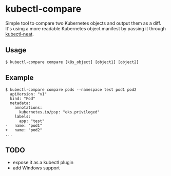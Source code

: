 # kubectl-compare

Simple tool to compare two Kubernetes objects and output them as a diff. It's using a more readable Kubernetes object
manifest by passing it through [kubectl-neat](https://github.com/itaysk/kubectl-neat).

## Usage

```console
$ kubectl-compare compare [k8s_object] [object1] [object2]
```

## Example

```console
$ kubectl-compare compare pods --namespace test pod1 pod2
  apiVersion: "v1"
  kind: "Pod"
  metadata:
    annotations:
      kubernetes.io/psp: "eks.privileged"
    labels:
      app: "test"
-   name: "pod1"
+   name: "pod2"
...
```

## TODO

- expose it as a kubectl plugin
- add Windows support
